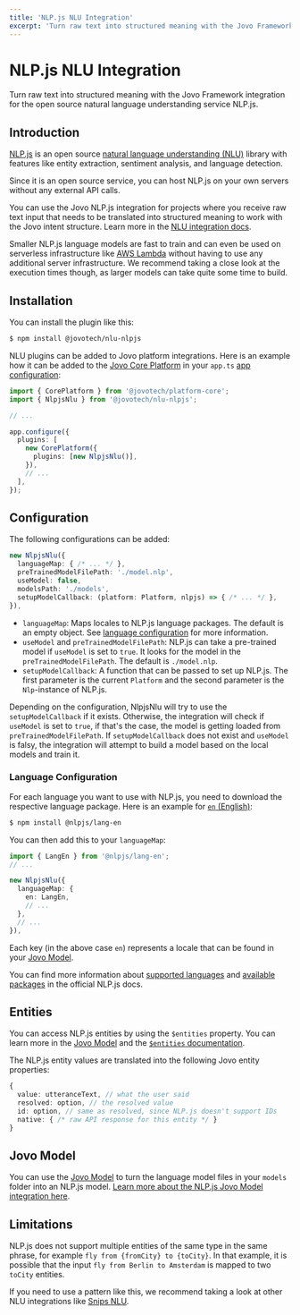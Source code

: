 ```yaml
---
title: 'NLP.js NLU Integration'
excerpt: 'Turn raw text into structured meaning with the Jovo Framework integration for the open source natural language understanding service NLP.js.'
---
```


# NLP.js NLU Integration

Turn raw text into structured meaning with the Jovo Framework integration for the open source natural language understanding service NLP.js.

## Introduction

[NLP.js](https://github.com/axa-group/nlp.js) is an open source [natural language understanding (NLU)](https://www.jovo.tech/docs/nlu) library with features like entity extraction, sentiment analysis, and language detection.

Since it is an open source service, you can host NLP.js on your own servers without any external API calls.

You can use the Jovo NLP.js integration for projects where you receive raw text input that needs to be translated into structured meaning to work with the Jovo intent structure. Learn more in the [NLU integration docs](https://www.jovo.tech/docs/nlu).

Smaller NLP.js language models are fast to train and can even be used on serverless infrastructure like [AWS Lambda](https://www.jovo.tech/marketplace/server-lambda) without having to use any additional server infrastructure. We recommend taking a close look at the execution times though, as larger models can take quite some time to build.

## Installation

You can install the plugin like this:

```sh
$ npm install @jovotech/nlu-nlpjs
```

NLU plugins can be added to Jovo platform integrations. Here is an example how it can be added to the [Jovo Core Platform](https://www.jovo.tech/marketplace/server-lambda) in your `app.ts` [app configuration](https://www.jovo.tech/marketplace/platform-core):

```typescript
import { CorePlatform } from '@jovotech/platform-core';
import { NlpjsNlu } from '@jovotech/nlu-nlpjs';

// ...

app.configure({
  plugins: [
    new CorePlatform({
      plugins: [new NlpjsNlu()],
    }),
    // ...
  ],
});
```

## Configuration

The following configurations can be added:

```typescript
new NlpjsNlu({
  languageMap: { /* ... */ },
  preTrainedModelFilePath: './model.nlp',
  useModel: false,
  modelsPath: './models',
  setupModelCallback: (platform: Platform, nlpjs) => { /* ... */ },
}),
```

- `languageMap`: Maps locales to NLP.js language packages. The default is an empty object. See [language configuration](#language-configuration) for more information.
- `useModel` and `preTrainedModelFilePath`: NLP.js can take a pre-trained model if `useModel` is set to `true`. It looks for the model in the `preTrainedModelFilePath`. The default is `./model.nlp`.
- `setupModelCallback`: A function that can be passed to set up NLP.js. The first parameter is the current `Platform` and the second parameter is the `Nlp`-instance of NLP.js.

Depending on the configuration, NlpjsNlu will try to use the `setupModelCallback` if it exists.
Otherwise, the integration will check if `useModel` is set to `true`, if that's the case, the model is getting loaded from `preTrainedModelFilePath`.
If `setupModelCallback` does not exist and `useModel` is falsy, the integration will attempt to build a model based on the local models and train it.

### Language Configuration

For each language you want to use with NLP.js, you need to download the respective language package. Here is an example for [`en` (English)](https://github.com/axa-group/nlp.js/tree/master/packages/lang-en):

```sh
$ npm install @nlpjs/lang-en
```

You can then add this to your `languageMap`:

```typescript
import { LangEn } from '@nlpjs/lang-en';
// ...

new NlpjsNlu({
  languageMap: {
    en: LangEn,
    // ...
  },
  // ...
}),
```

Each key (in the above case `en`) represents a locale that can be found in your [Jovo Model](#jovo-model).

You can find more information about [supported languages](https://github.com/axa-group/nlp.js/blob/master/docs/v4/language-support.md) and [available packages](https://github.com/axa-group/nlp.js/tree/master/packages) in the official NLP.js docs.

## Entities

You can access NLP.js entities by using the `$entities` property. You can learn more in the [Jovo Model](https://www.jovo.tech/docs/models) and the [`$entities` documentation](https://www.jovo.tech/docs/entities).

The NLP.js entity values are translated into the following Jovo entity properties:

```typescript
{
  value: utteranceText, // what the user said
  resolved: option, // the resolved value
  id: option, // same as resolved, since NLP.js doesn't support IDs
  native: { /* raw API response for this entity */ }
}
```

## Jovo Model

You can use the [Jovo Model](https://www.jovo.tech/docs/models) to turn the language model files in your `models` folder into an NLP.js model. [Learn more about the NLP.js Jovo Model integration here](https://www.jovo.tech/marketplace/nlu-nlpjs/model).


## Limitations

NLP.js does not support multiple entities of the same type in the same phrase, for example `fly from {fromCity} to {toCity}`. In that example, it is possible that the input `fly from Berlin to Amsterdam` is mapped to two `toCity` entities.

If you need to use a pattern like this, we recommend taking a look at other NLU integrations like [Snips NLU](https://www.jovo.tech/marketplace/nlu-snips).